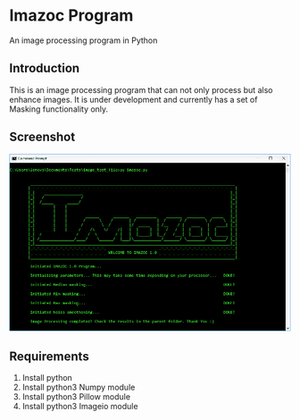 # Imazoc Program
An image processing program in Python

## Introduction
This is an image processing program that can not only process but also enhance images. It is under development and currently has a set of Masking functionality only.

## Screenshot
![Imazoc Program](https://github.com/Th3-M3nt0r/Imazoc-Program/blob/master/images/imazoc.PNG?raw=true)

## Requirements
1. Install python
2. Install python3 Numpy module
3. Install python3 Pillow module
4. Install python3 Imageio module
